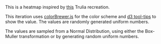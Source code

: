 This is a heatmap inspired by [this](http://bl.ocks.org/tjdecke/5558084) Trulia recreation. <br>

This iteration uses [colorBrewer.js](https://github.com/mbostock/d3/blob/master/lib/colorbrewer/colorbrewer.js) for the color scheme and [d3 tool-tips](http://labratrevenge.com/d3-tip/) to show the value. The values are randomly generated uniform numbers. <br>

The values are sampled from a Normal Distribution, using either the Box-Muller transformation or by generating random uniform numbers.